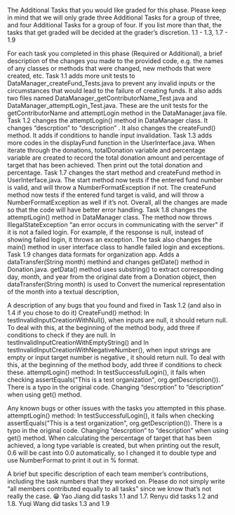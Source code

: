 The Additional Tasks that you would like graded for this phase. Please keep in mind that we will only grade three Additional Tasks for a group of three, and four Additional Tasks for a group of four. If you list more than that, the tasks that get graded will be decided at the grader’s discretion.
1.1 - 1.3, 1.7 - 1.9

For each task you completed in this phase (Required or Additional), a brief description of the changes you made to the provided code, e.g. the names of any classes or methods that were changed, new methods that were created, etc.
Task 1.1 adds more unit tests to DataManager_createFund_Tests.java to prevent any invalid inputs or the circumstances that would lead to the failure of creating funds. It also adds two files named DataManager_getContributorName_Test.java and DataManager_attemptLogin_Test.java. These are the unit tests for the getContributorName and attemptLogin method in the DataManager.java file. 
Task 1.2 changes the attemptLogin() method in DataManager class. It changes “descrption” to “description” . It also changes the createFund() method. It adds if conditions to handle input invalidation.
Task 1.3 adds more codes in the displayFund function in the UserInterface.java. When iterate through the donations, totalDonation variable and percentage variable are created to record the total donation amount and percentage of target that has been achieved. Then print out the total donation and percentage.
Task 1.7 changes the start method and createFund method in UserInterface.java. The start method now tests if the entered fund number is valid, and will throw a NumberFormatException if not. The createFund method now tests if the entered fund target is valid, and will throw a NumberFormatException as well if it’s not. Overall, all the changes are made so that the code will have better error handling. 
Task 1.8 changes the attemptLogin() method in DataManager class. The method now throws IllegalStateException "an error occurs in communicating with the server" if it is not a failed login. For example, if the response is null, instead of showing failed login, it throws an exception. The task also changes the main() method in user interface class to handle failed login and exceptions.
Task 1.9 changes data formats for organization app. Adds a dataTransfer(String month) methind and changes getDate() method in Donation.java. getData() method uses substring() to extract corresponding day, month, and year from the original date from a Donation object, then dataTransfer(String month) is used to Convert the numerical representation of the month into a textual description, 


A description of any bugs that you found and fixed in Task 1.2 (and also in 1.4 if you chose to do it)
CreateFund() method: 
In testInvalidInputCreationWithNull(), when inputs are null, it should return null. To deal with this, at the beginning of the method body, add three if conditions to check if they are null.
In testInvalidInputCreationWithEmptyString() and
In testInvalidInputCreationWithNegativeNumber(), when input strings are empty or input target number is negative , it should return null. To deal with this, at the beginning of the method body, add three if conditions to check these.
attemptLogin() method: In testSuccessfulLogin(), it fails when checking assertEquals("This is a test organization", org.getDescription()). There is a typo in the original code. Changing “descrption” to “description” when using get() method.

Any known bugs or other issues with the tasks you attempted in this phase.
attemptLogin() method: In testSuccessfulLogin(), it fails when checking assertEquals("This is a test organization", org.getDescription()). There is a typo in the original code. Changing “descrption” to “description” when using get() method.
When calculating the percentage of target that has been achieved, a long type variable is created, but when printing out the result, 0.6 will be cast into 0.0 automatically, so I changed it to double type and use NumberFormat to print it out in % format. 

A brief but specific description of each team member’s contributions, including the task numbers that they worked on. Please do not simply write “all members contributed equally to all tasks” since we know that’s not really the case. 😁
Yao Jiang did tasks 1.1 and 1.7.
Renyu did tasks 1.2 and 1.8. 
Yuqi Wang did tasks 1.3 and 1.9
